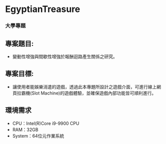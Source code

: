 # EgyptianTreasure
###  大學專題

##  專案題目:
* 變動性增強與間歇性增強於報酬迴路產生關係之研究。

## 專案目標:
* 讓使用者能娛樂消遣的遊戲，透過此本專題所設計之遊戲介面，可進行線上網頁拉霸機(Slot Machine)的遊戲體驗，並確保遊戲內部功能皆可順利進行。

## 環境需求
* CPU：Intel(R)Core i9-9900 CPU 
* RAM：32GB 
* System：64位元作業系統 
